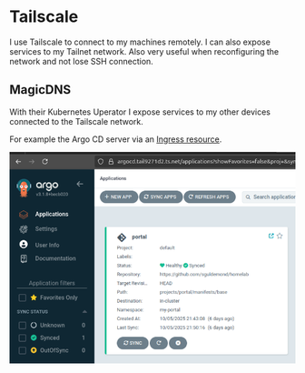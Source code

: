 # Tailscale

I use Tailscale to connect to my machines remotely.
I can also expose services to my Tailnet network.
Also very useful when reconfiguring the network and not lose SSH connection.

## MagicDNS

With their Kubernetes Uperator I expose services to my other devices connected to the Tailscale network.

For example the Argo CD server via an [Ingress resource](../../projects/gitops/argocd/tailscale-ingress.yaml).

[<img src="../../images/tailscale-dns-argo-cd.png" width="600" />]()
